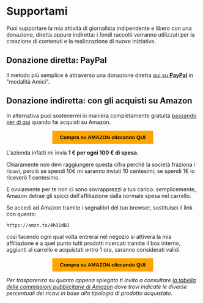 # Supportami

Puoi supportare la mia attività di giornalista indipendente e libero con una donazione, diretta oppure indiretta: i fondi raccolti verranno utilizzati per la creazione di contenuti e la realizzazione di nuove iniziative.

## Donazione diretta: PayPal

Il metodo più semplice è attraverso una donazione diretta [qui su **PayPal**](http://paypal.me/yuridiprodo) in "modalità Amici".

## Donazione indiretta: con gli acquisti su Amazon

In alternativa puoi sostenermi in maniera completamente gratuita [passando per di qui](https://amzn.to/4h31dBJ) quando fai acquisti su Amazon.

<form action="https://amzn.to/4h31dBJ" target="_blank" style="text-align: center;">
  <button style="background-color: orange; color: black; border: none; padding: 10px 20px; cursor: pointer;">
    <strong>Compra su AMAZON cliccando QUI</strong>
  </button>
</form>

L'azienda infatti mi invia **1 € per ogni 100 € di spesa**.

Chiaramente non devi raggiungere questa cifra perché la società fraziona i ricavi, perciò se spendi 10€ mi saranno inviati 10 centesimi; se spendi 1€ io riceverò 1 centesimo.

E ovviamente per te non ci sono sovrapprezzi a tuo carico: semplicemente, Amazon detrae gli spicci dell'affiliazione dalla normale spesa nel carrello.

Se accedi ad Amazon tramite i segnalibri del tuo browser, sostituisci il link con questo:

```
https://amzn.to/4h31dBJ
```

così facendo ogni qual volta entrerai nel negozio si attiverà la mia affiliazione e a quel punto tutti prodotti ricercati tramite il box interno, aggiunti al carrello e acquistati entro 1 ora, saranno considerati validi.

<form action="https://amzn.to/4h31dBJ" target="_blank" style="text-align: center;">
  <button style="background-color: orange; color: black; border: none; padding: 10px 20px; cursor: pointer;">
    <strong>Compra su AMAZON cliccando QUI</strong>
  </button>
</form>

*Per trasparenza su quanto appena spiegato ti invito a consultare [la tabella delle commissioni pubblicitarie di Amazon](https://programma-affiliazione.amazon.it/help/node/topic/GRXPHT8U84RAYDXZ) dove trovi indicate le diverse percentuali dei ricavi in base alla tipologia di prodotto acquistato.*